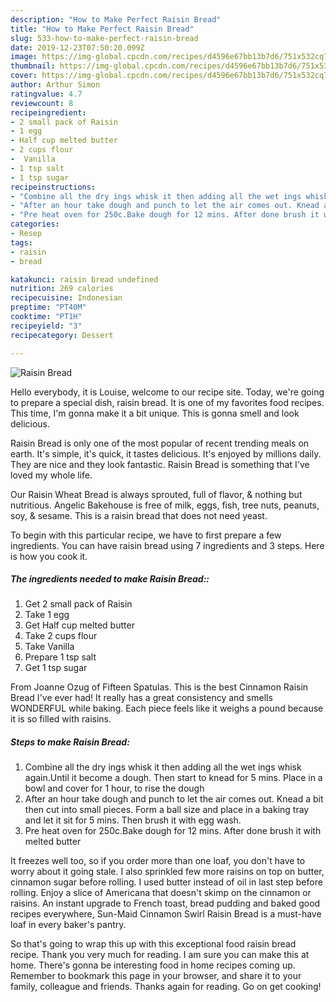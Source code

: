 ```yaml
---
description: "How to Make Perfect Raisin Bread"
title: "How to Make Perfect Raisin Bread"
slug: 533-how-to-make-perfect-raisin-bread
date: 2019-12-23T07:50:20.099Z
image: https://img-global.cpcdn.com/recipes/d4596e67bb13b7d6/751x532cq70/raisin-bread-recipe-main-photo.jpg
thumbnail: https://img-global.cpcdn.com/recipes/d4596e67bb13b7d6/751x532cq70/raisin-bread-recipe-main-photo.jpg
cover: https://img-global.cpcdn.com/recipes/d4596e67bb13b7d6/751x532cq70/raisin-bread-recipe-main-photo.jpg
author: Arthur Simon
ratingvalue: 4.7
reviewcount: 8
recipeingredient:
- 2 small pack of Raisin
- 1 egg
- Half cup melted butter
- 2 cups flour
-  Vanilla
- 1 tsp salt
- 1 tsp sugar
recipeinstructions:
- "Combine all the dry ings whisk it then adding all the wet ings whisk again.Until it become a dough. Then start to knead for 5 mins. Place in a bowl and cover for 1 hour, to rise the dough"
- "After an hour take dough and punch to let the air comes out. Knead a bit then cut into small pieces. Form a ball size and place in a baking tray and let it sit for 5 mins. Then brush it with egg wash."
- "Pre heat oven for 250c.Bake dough for 12 mins. After done brush it with melted butter"
categories:
- Resep
tags:
- raisin
- bread

katakunci: raisin bread undefined
nutrition: 269 calories
recipecuisine: Indonesian
preptime: "PT40M"
cooktime: "PT1H"
recipeyield: "3"
recipecategory: Dessert

---
```



![Raisin Bread](https://img-global.cpcdn.com/recipes/d4596e67bb13b7d6/751x532cq70/raisin-bread-recipe-main-photo.jpg)

Hello everybody, it is Louise, welcome to our recipe site. Today, we're going to prepare a special dish, raisin bread. It is one of my favorites food recipes. This time, I'm gonna make it a bit unique. This is gonna smell and look delicious.

Raisin Bread is only one of the most popular of recent trending meals on earth. It's simple, it's quick, it tastes delicious. It's enjoyed by millions daily. They are nice and they look fantastic. Raisin Bread is something that I've loved my whole life.

Our Raisin Wheat Bread is always sprouted, full of flavor, &amp; nothing but nutritious. Angelic Bakehouse is free of milk, eggs, fish, tree nuts, peanuts, soy, &amp; sesame. This is a raisin bread that does not need yeast.


To begin with this particular recipe, we have to first prepare a few ingredients. You can have raisin bread using 7 ingredients and 3 steps. Here is how you cook it.

##### The ingredients needed to make Raisin Bread::

1. Get 2 small pack of Raisin
1. Take 1 egg
1. Get Half cup melted butter
1. Take 2 cups flour
1. Take  Vanilla
1. Prepare 1 tsp salt
1. Get 1 tsp sugar


From Joanne Ozug of Fifteen Spatulas. This is the best Cinnamon Raisin Bread I&#39;ve ever had! It really has a great consistency and smells WONDERFUL while baking. Each piece feels like it weighs a pound because it is so filled with raisins. 

##### Steps to make Raisin Bread:

1. Combine all the dry ings whisk it then adding all the wet ings whisk again.Until it become a dough. Then start to knead for 5 mins. Place in a bowl and cover for 1 hour, to rise the dough
1. After an hour take dough and punch to let the air comes out. Knead a bit then cut into small pieces. Form a ball size and place in a baking tray and let it sit for 5 mins. Then brush it with egg wash.
1. Pre heat oven for 250c.Bake dough for 12 mins. After done brush it with melted butter


It freezes well too, so if you order more than one loaf, you don&#39;t have to worry about it going stale. I also sprinkled few more raisins on top on butter, cinnamon sugar before rolling. I used butter instead of oil in last step before rolling. Enjoy a slice of Americana that doesn&#39;t skimp on the cinnamon or raisins. An instant upgrade to French toast, bread pudding and baked good recipes everywhere, Sun-Maid Cinnamon Swirl Raisin Bread is a must-have loaf in every baker&#39;s pantry. 

So that's going to wrap this up with this exceptional food raisin bread recipe. Thank you very much for reading. I am sure you can make this at home. There's gonna be interesting food in home recipes coming up. Remember to bookmark this page in your browser, and share it to your family, colleague and friends. Thanks again for reading. Go on get cooking!
